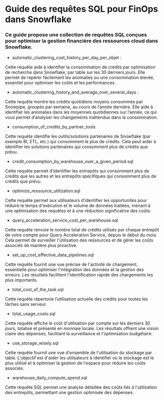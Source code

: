 # Guide des requêtes SQL pour FinOps dans Snowflake

### Ce guide propose une collection de requêtes SQL conçues pour optimiser la gestion financière des ressources cloud dans Snowflake.

- automatic_clustering_cost_history_per_day_per_objet :

Cette requête aide à identifier la consommation de crédits par optimisation de recherche dans Snowflake, par table sur les 30 derniers jours. Elle permet de repérer facilement les anomalies ou une consommation élevée, essentiel pour optimiser les coûts et les performances.
 
- automatic_clustering_history_and_average_over_several_days :

Cette requête montre les crédits quotidiens moyens consommés par Snowpipe, groupés par semaine, au cours de l’année dernière. Elle aide à identifier les anomalies dans les moyennes quotidiennes sur l’année, ce qui vous permet d’analyser les changements inattendus dans la consommation.

- consumption_of_credits_by_partner_tools

Cette requête identifie les outils/solutions partenaires de Snowflake (par exemple BI, ETL, etc.) qui consomment le plus de crédits. Cela peut aider à identifier les solutions partenaires qui consomment plus de crédits que prévu.

- credit_consumption_by_warehouse_over_a_given_period.sql

Cette requête permet d’identifier les entrepôts qui consomment plus de crédits que les autres et les entrepôts spécifiques qui consomment plus de crédits que prévu.

- optimize_ressource_utilization.sql

Cette requête permet aux utilisateurs d’identifier les opportunités pour réduire le temps d'exécution et le volume de données traitées, menant à une optimisation des requêtes et à une réduction significative des coûts.

- query_acceleration_service_cost_per_warehouse.sql

Cette requête renvoie le nombre total de crédits utilisés par chaque entrepôt de votre compte pour Query Acceleration Service, depuis le début du mois. Cela permet de surveiller  l'utilisation des ressources et de gérer les coûts associés de manière plus proactive.

- set_up_cost_effective_data_pipelines.sql

Cette requête fournit une vue précise de l'activité de chargement, essentielle pour optimiser l'intégration des données et la gestion des erreurs. Les résultats facilitent l'identification rapide des chargements les plus importants.

- total_cost_of_the_task.sql

Cette requête répertorie l’utilisation actuelle des crédits pour toutes les tâches sans serveur.

- total_usage_costs.sql

Cette requête affiche le coût d'utilisation par compte sur les derniers 30 jours, totalisé et présenté en monnaie locale. Les résultats offrent une vision claire des dépenses, facilitant la surveillance et l'optimisation budgétaire.

- use_storage_wisely.sql

Cette requête fournit une vue d'ensemble de l'utilisation du stockage par table. L'objectif est d'aider les utilisateurs à identifier où le stockage est le plus utilisé et à optimiser la gestion de l'espace pour réduire les coûts associés. 

- warehouse_daily_compute_spend.sql

Cette requête SQL permet une analyse détaillée des coûts liés à l'utilisation des entrepôts, permettant une gestion optimisée des dépenses. 